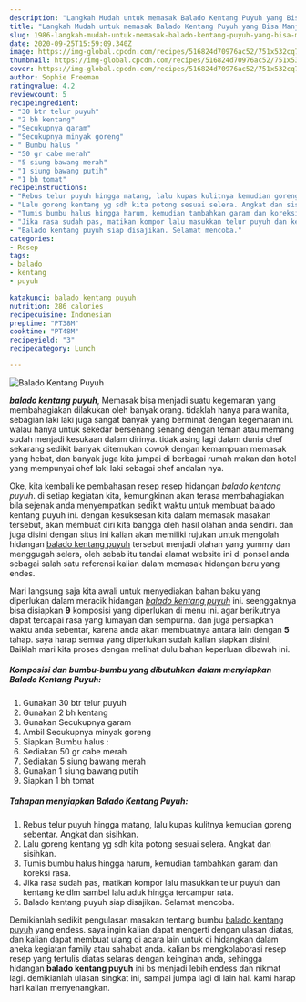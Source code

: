 ```yaml
---
description: "Langkah Mudah untuk memasak Balado Kentang Puyuh yang Bisa Manjain Lidah"
title: "Langkah Mudah untuk memasak Balado Kentang Puyuh yang Bisa Manjain Lidah"
slug: 1986-langkah-mudah-untuk-memasak-balado-kentang-puyuh-yang-bisa-manjain-lidah
date: 2020-09-25T15:59:09.340Z
image: https://img-global.cpcdn.com/recipes/516824d70976ac52/751x532cq70/balado-kentang-puyuh-foto-resep-utama.jpg
thumbnail: https://img-global.cpcdn.com/recipes/516824d70976ac52/751x532cq70/balado-kentang-puyuh-foto-resep-utama.jpg
cover: https://img-global.cpcdn.com/recipes/516824d70976ac52/751x532cq70/balado-kentang-puyuh-foto-resep-utama.jpg
author: Sophie Freeman
ratingvalue: 4.2
reviewcount: 5
recipeingredient:
- "30 btr telur puyuh"
- "2 bh kentang"
- "Secukupnya garam"
- "Secukupnya minyak goreng"
- " Bumbu halus "
- "50 gr cabe merah"
- "5 siung bawang merah"
- "1 siung bawang putih"
- "1 bh tomat"
recipeinstructions:
- "Rebus telur puyuh hingga matang, lalu kupas kulitnya kemudian goreng sebentar. Angkat dan sisihkan."
- "Lalu goreng kentang yg sdh kita potong sesuai selera. Angkat dan sisihkan."
- "Tumis bumbu halus hingga harum, kemudian tambahkan garam dan koreksi rasa."
- "Jika rasa sudah pas, matikan kompor lalu masukkan telur puyuh dan kentang ke dlm sambel lalu aduk hingga tercampur rata."
- "Balado kentang puyuh siap disajikan. Selamat mencoba."
categories:
- Resep
tags:
- balado
- kentang
- puyuh

katakunci: balado kentang puyuh 
nutrition: 286 calories
recipecuisine: Indonesian
preptime: "PT38M"
cooktime: "PT48M"
recipeyield: "3"
recipecategory: Lunch

---
```



![Balado Kentang Puyuh](https://img-global.cpcdn.com/recipes/516824d70976ac52/751x532cq70/balado-kentang-puyuh-foto-resep-utama.jpg)

<b><i>balado kentang puyuh</i></b>, Memasak bisa menjadi suatu kegemaran yang membahagiakan dilakukan oleh banyak orang. tidaklah hanya para wanita, sebagian laki laki juga sangat banyak yang berminat dengan kegemaran ini. walau hanya untuk sekedar bersenang senang dengan teman atau memang sudah menjadi kesukaan dalam dirinya. tidak asing lagi dalam dunia chef sekarang sedikit banyak ditemukan cowok dengan kemampuan memasak yang hebat, dan banyak juga kita jumpai di berbagai rumah makan dan hotel yang mempunyai chef laki laki sebagai chef andalan nya.



Oke, kita kembali ke pembahasan resep resep hidangan <i>balado kentang puyuh</i>. di setiap kegiatan kita, kemungkinan akan terasa membahagiakan bila sejenak anda menyempatkan sedikit waktu untuk membuat balado kentang puyuh ini. dengan kesuksesan kita dalam memasak masakan tersebut, akan membuat diri kita bangga oleh hasil olahan anda sendiri. dan juga disini dengan situs ini kalian akan memiliki rujukan untuk mengolah hidangan <u>balado kentang puyuh</u> tersebut menjadi olahan yang yummy dan menggugah selera, oleh sebab itu tandai alamat website ini di ponsel anda sebagai salah satu referensi kalian dalam memasak hidangan baru yang endes.


Mari langsung saja kita awali untuk menyediakan bahan baku yang diperlukan dalam meracik hidangan <u><i>balado kentang puyuh</i></u> ini. seenggaknya bisa disiapkan <b>9</b> komposisi yang diperlukan di menu ini. agar berikutnya dapat tercapai rasa yang lumayan dan sempurna. dan juga persiapkan waktu anda sebentar, karena anda akan membuatnya antara lain dengan <b>5</b> tahap. saya harap semua yang diperlukan sudah kalian siapkan disini, Baiklah mari kita proses dengan melihat dulu bahan keperluan dibawah ini.

<!--inarticleads1-->

##### Komposisi dan bumbu-bumbu yang dibutuhkan dalam menyiapkan Balado Kentang Puyuh:

1. Gunakan 30 btr telur puyuh
1. Gunakan 2 bh kentang
1. Gunakan Secukupnya garam
1. Ambil Secukupnya minyak goreng
1. Siapkan  Bumbu halus :
1. Sediakan 50 gr cabe merah
1. Sediakan 5 siung bawang merah
1. Gunakan 1 siung bawang putih
1. Siapkan 1 bh tomat




<!--inarticleads2-->

##### Tahapan menyiapkan Balado Kentang Puyuh:

1. Rebus telur puyuh hingga matang, lalu kupas kulitnya kemudian goreng sebentar. Angkat dan sisihkan.
1. Lalu goreng kentang yg sdh kita potong sesuai selera. Angkat dan sisihkan.
1. Tumis bumbu halus hingga harum, kemudian tambahkan garam dan koreksi rasa.
1. Jika rasa sudah pas, matikan kompor lalu masukkan telur puyuh dan kentang ke dlm sambel lalu aduk hingga tercampur rata.
1. Balado kentang puyuh siap disajikan. Selamat mencoba.




Demikianlah sedikit pengulasan masakan tentang bumbu <u>balado kentang puyuh</u> yang endess. saya ingin kalian dapat mengerti dengan ulasan diatas, dan kalian dapat membuat ulang di acara lain untuk di hidangkan dalam aneka kegiatan family atau sahabat anda. kalian bs mengkolaborasi resep resep yang tertulis diatas selaras dengan keinginan anda, sehingga hidangan <b>balado kentang puyuh</b> ini bs menjadi lebih endess dan nikmat lagi. demikianlah ulasan singkat ini, sampai jumpa lagi di lain hal. kami harap hari kalian menyenangkan.
